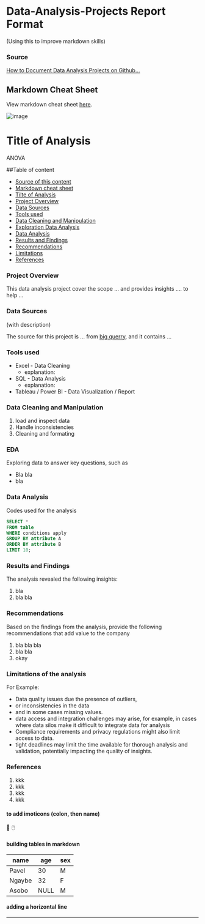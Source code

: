 # Data-Analysis-Projects Report Format 

(Using this to improve markdown skills) 

### Source

[How to Document Data Analysis Projects on Github...](https://www.youtube.com/watch?v=0N9xekdKCwk&list=LL&index=48)

## Markdown Cheat Sheet 
View markdown cheat sheet [here](https://www.markdownguide.org/cheat-sheet/).

![image](https://github.com/user-attachments/assets/20011c4a-b257-4728-8c72-926db466e1fe)

# Title of Analysis

ANOVA

##Table of content 
- [Source of this content](#source)
- [Markdown cheat sheet](#markdown-cheat-sheet)
- [Tilte of Analysis](#title-of-analysis)
- [Project Overview](#project-overview)
- [Data Sources](#data-sources)
- [Tools used](#tools-used)
- [Data Cleaning and Manipulation](#data-cleaning-and-manipulation)
- [Exploration Data Analysis](#eda)
- [Data Analysis](#data-analysis)
- [Results and Findings](#results-and-findings)
- [Recommendations](#recommendations)
- [Limitations](#limitations-of-the-analysis)
- [References](#references)

### Project Overview

This data analysis project cover the scope ... and provides insights .... to help ...

### Data Sources

(with description)

The source for this project is ... from [big querry](https://console.cloud.google.com/bigquery), and it contains ...

### Tools used

- Excel - Data Cleaning
  - explanation: 
- SQL - Data Analysis
  - explanation:
- Tableau / Power BI - Data Visualization / Report

### Data Cleaning and Manipulation

1. load and inspect data
2. Handle inconsistencies
3. Cleaning and formating

### EDA 
Exploring data to answer key questions, such as

- Bla bla
- bla

### Data Analysis

Codes used for the analysis 

```SQL
SELECT * 
FROM table
WHERE conditions apply
GROUP BY attribute A
ORDER BY attribute B
LIMIT 10;
```

### Results and Findings 
The analysis revealed the following insights:
1. bla
2. bla bla

### Recommendations
Based on the findings from the analysis, provide the following recommendations that add value to the company
1. bla bla bla
2. bla bla
3. okay

### Limitations of the analysis
For Example:
- Data quality issues due the presence of outliers,
- or inconsistencies in the data
- and in some cases missing values.
- data access and integration challenges may arise, for example, in cases where data silos make it difficult to integrate data for analysis
- Compliance requirements and privacy regulations might also limit access to data.
- tight deadlines may limit the time available for thorough analysis and validation, potentially impacting the quality of insights.

### References 

1. kkk
2. kkk
3. kkk
4. kkk


#### to add imoticons (colon, then name)

💌
🖱️

#### building tables in markdown

|name|age|sex|
|-----|-----|-----|
|Pavel|30|M|
|Ngaybe|32|F|
|Asobo|NULL|M|

#### adding a horizontal line 
---


